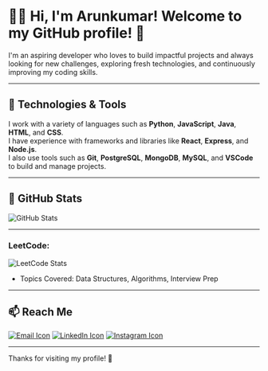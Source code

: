 # 👨‍💻 Hi, I'm Arunkumar! Welcome to my GitHub profile! 👋

I'm an aspiring developer who loves to build impactful projects and always looking for new challenges, exploring fresh technologies, and continuously improving my coding skills.

---

## 🚀 Technologies & Tools

I work with a variety of languages such as **Python**, **JavaScript**, **Java**, **HTML**, and **CSS**.  
I have experience with frameworks and libraries like **React**, **Express**, and **Node.js**.  
I also use tools such as **Git**, **PostgreSQL**, **MongoDB**, **MySQL**, and **VSCode** to build and manage projects.

---

## 🔧 GitHub Stats

![GitHub Stats](https://github-readme-stats.vercel.app/api?username=Speedarun&show_icons=true&count_private=true&hide_title=true)

---

### LeetCode:
![LeetCode Stats](https://leetcard.jacoblin.cool/Spidey072?theme=light&font=baloo)

- Topics Covered: Data Structures, Algorithms, Interview Prep

---

## 📫 Reach Me 
[![Email Icon](https://img.icons8.com/ios/30/ffffff/gmail-new.png)](mailto:arundharmar436@gmail.com) 
[![LinkedIn Icon](https://img.icons8.com/ios/30/ffffff/linkedin.png)](https://www.linkedin.com/in/arunkumar-d-578647256) 
[![Instagram Icon](https://img.icons8.com/ios/30/ffffff/instagram-new.png)](https://www.instagram.com/spidey.arun)

---

Thanks for visiting my profile! 🙌
